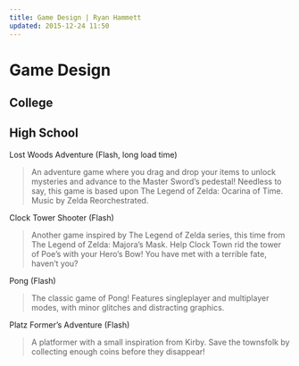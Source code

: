 ```yaml
---
title: Game Design | Ryan Hammett
updated: 2015-12-24 11:50
---
```


# Game Design

<div class="divider"></div>

## College

## High School

Lost Woods Adventure (Flash, long load time)

>An adventure game where you drag and drop your items to unlock mysteries and advance to the Master Sword’s pedestal! Needless to say, this game is based upon The Legend of Zelda: Ocarina of Time. Music by Zelda Reorchestrated.

Clock Tower Shooter (Flash)

>Another game inspired by The Legend of Zelda series, this time from The Legend of Zelda: Majora’s Mask. Help Clock Town rid the tower of Poe’s with your Hero’s Bow! You have met with a terrible fate, haven’t you?

Pong (Flash)

>The classic game of Pong! Features singleplayer and multiplayer modes, with minor glitches and distracting graphics.

Platz Former’s Adventure (Flash)

>A platformer with a small inspiration from Kirby. Save the townsfolk by collecting enough coins before they disappear!
